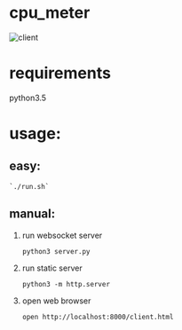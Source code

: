 # cpu_meter


![client](https://i.imgur.com/WEBX7HL.png "Server output")


# requirements
python3.5

# usage:

## easy:
    
    `./run.sh`

## manual:

1. run websocket server

    `python3 server.py`

2. run static server

    `python3 -m http.server`
  
3. open web browser

    `open http://localhost:8000/client.html`
